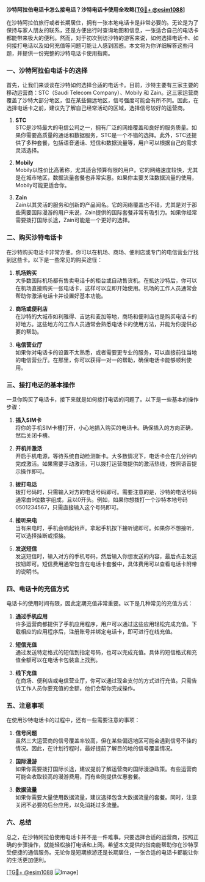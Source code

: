 **沙特阿拉伯电话卡怎么接电话？沙特电话卡使用全攻略[[TG💪+ @esim1088](https://t.me/s/esim1088)]**

在沙特阿拉伯旅行或者长期居住，拥有一张本地电话卡是非常必要的。无论是为了保持与家人朋友的联系，还是方便出行时查询地图和信息，一张适合自己的电话卡都能带来极大的便利。然而，对于初次到访沙特的游客来说，如何选择电话卡、如何接打电话以及如何充值等问题可能让人感到困惑。本文将为你详细解答这些问题，并提供一份完整的沙特电话卡使用指南。

### 一、沙特阿拉伯电话卡的选择

首先，让我们来谈谈在沙特如何选择合适的电话卡。目前，沙特主要有三家主要的移动运营商：STC（Saudi Telecom Company）、Mobily 和 Zain。这三家运营商覆盖了沙特大部分地区，但在某些偏远地区，信号强度可能会有所不同。因此，在选择电话卡之前，建议先了解自己经常活动的区域，选择信号较好的运营商。

1. **STC**  
   STC是沙特最大的电信公司之一，拥有广泛的网络覆盖和良好的服务质量。如果你需要高质量的通话和数据服务，STC是一个不错的选择。此外，STC还提供了多种套餐，包括语音通话、短信和数据流量等，用户可以根据自己的需求灵活选择。

2. **Mobily**  
   Mobily以性价比高著称，尤其适合预算有限的用户。它的网络速度较快，尤其是在城市地区，数据流量套餐也非常实惠。如果你主要关注数据流量的使用，Mobily可能更适合你。

3. **Zain**  
   Zain以其灵活的服务和创新的产品闻名。它的网络覆盖也不错，尤其是对于那些需要国际漫游的用户来说，Zain提供的国际套餐非常有吸引力。如果你经常需要拨打国际长途，Zain可能是一个更好的选择。

### 二、购买沙特电话卡

在沙特购买电话卡非常方便。你可以在机场、商场、便利店或专门的电信营业厅找到这些卡。以下是一些常见的购买途径：

1. **机场购买**  
   大多数国际机场都有售卖电话卡的柜台或自动售货机。在抵达沙特后，你可以在机场直接购买一张电话卡，这样可以立即开始使用。机场的工作人员通常会帮助你激活电话卡并设置好基本功能。

2. **商场或便利店**  
   在沙特的大城市如利雅得、吉达和麦加等地，商场和便利店也是购买电话卡的好地方。这些地方的工作人员通常会熟悉电话卡的使用方法，并能为你提供必要的帮助。

3. **电信营业厅**  
   如果你对电话卡的设置不太熟悉，或者需要更专业的服务，可以直接前往当地的电信营业厅。在那里，你可以获得一对一的帮助，确保电话卡能够顺利使用。

### 三、接打电话的基本操作

一旦你购买了电话卡，接下来就是如何接打电话的问题了。以下是一些基本的操作步骤：

1. **插入SIM卡**  
   将你的手机SIM卡槽打开，小心地插入购买的电话卡。确保插入的方向正确，然后关闭卡槽。

2. **开机并激活**  
   开启手机电源，等待系统自动检测新卡。大多数情况下，电话卡会在几分钟内完成激活。如果需要手动激活，可以拨打运营商提供的激活热线，按照语音提示操作即可。

3. **拨打电话**  
   拨打号码时，只需输入对方的电话号码即可。需要注意的是，沙特的电话号码通常由9位数字组成，且以0开头。例如，如果你想拨打一个沙特本地号码0501234567，只需直接输入这个号码即可。

4. **接听来电**  
   当有来电时，手机会响起铃声。拿起手机按下接听键即可。如果你不想接听，可以选择挂断或拒接。

5. **发送短信**  
   发送短信时，输入对方的手机号码，然后输入你想发送的内容，最后点击发送按钮即可。短信费用通常包含在电话卡套餐中，具体费用可以查看电话卡附带的说明书。

### 四、电话卡的充值方式

电话卡的使用时间有限，因此定期充值非常重要。以下是几种常见的充值方式：

1. **通过手机应用**  
   许多运营商都提供了手机应用程序，用户可以通过这些应用轻松完成充值。下载相应的应用程序后，注册账号并绑定电话卡，即可进行在线充值。

2. **短信充值**  
   通过发送特定格式的短信到指定号码，也可以完成充值。具体的短信格式和充值金额可以在电话卡包装盒上找到。

3. **线下充值**  
   在商场、便利店或电信营业厅，你可以通过现金支付的方式进行充值。只需告诉工作人员你要充值的金额，他们会帮你完成操作。

### 五、注意事项

在使用沙特电话卡的过程中，还有一些需要注意的事项：

1. **信号问题**  
   虽然三大运营商的信号覆盖率较高，但在某些偏远地区可能会遇到信号不佳的情况。因此，在计划行程时，最好提前了解目的地的信号覆盖情况。

2. **国际漫游**  
   如果你需要拨打国际长途，建议提前了解运营商的国际漫游政策。有些运营商可能会收取较高的漫游费用，而有些则提供优惠套餐。

3. **数据流量**  
   如果你需要大量使用数据流量，建议选择包含大数据流量的套餐。同时，注意关闭不必要的后台应用，以免消耗过多流量。

### 六、总结

总之，在沙特阿拉伯使用电话卡并不是一件难事。只要选择合适的运营商，按照正确的步骤操作，就能轻松接打电话和上网。希望本文提供的指南能帮助你在沙特享受便捷的通信服务。无论你是短期旅游还是长期居住，一张合适的电话卡都能让你的生活更加便利。

[[TG💪+ @esim1088](https://t.me/s/esim1088) ![Image](https://i.postimg.cc/4NQfJmqS/Snipaste-2025-05-13-00-14-12.png)]